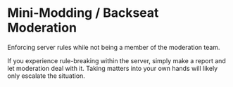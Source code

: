 # Mini-Modding / Backseat Moderation

Enforcing server rules while not being a member of the moderation team.&#x20;

If you experience rule-breaking within the server, simply make a report and let moderation deal with it. Taking matters into your own hands will likely only escalate the situation.&#x20;
